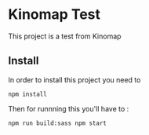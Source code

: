 # Kinomap Test

This project is a test from Kinomap

## Install

In order to install this project you need to 

`
    npm install
`

Then for runnning this you'll have to :

`
    npm run build:sass
    npm start
`